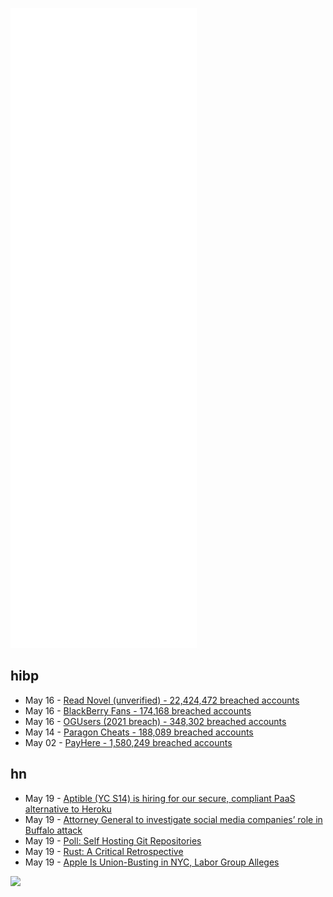 ![Metrics](https://raw.githubusercontent.com/phixion/phixion/master/metrics.svg)

## hibp

<!--
for https://github.com/phixion/phixion/blob/main/.github/workflows/feeds.yml
-->
<!--START_SECTION:haveibeenpwnd-->
- May 16 - [Read Novel (unverified) - 22,424,472 breached accounts](https://haveibeenpwned.com/PwnedWebsites#ReadNovel)
- May 16 - [BlackBerry Fans - 174,168 breached accounts](https://haveibeenpwned.com/PwnedWebsites#BlackBerryFans)
- May 16 - [OGUsers (2021 breach) - 348,302 breached accounts](https://haveibeenpwned.com/PwnedWebsites#OGUsers2021)
- May 14 - [Paragon Cheats - 188,089 breached accounts](https://haveibeenpwned.com/PwnedWebsites#ParagonCheats)
- May 02 - [PayHere - 1,580,249 breached accounts](https://haveibeenpwned.com/PwnedWebsites#PayHere)
<!--END_SECTION:haveibeenpwnd-->

## hn

<!--
for https://github.com/phixion/phixion/blob/main/.github/workflows/feeds.yml
-->
<!--START_SECTION:hn-->
- May 19 - [Aptible (YC S14) is hiring for our secure, compliant PaaS alternative to Heroku](https://www.aptible.com/careers/)
- May 19 - [Attorney General to investigate social media companies’ role in Buffalo attack](https://ag.ny.gov/press-release/2022/attorney-general-james-launches-investigations-social-media-companies-role)
- May 19 - [Poll: Self Hosting Git Repositories](https://news.ycombinator.com/item?id=31432936)
- May 19 - [Rust: A Critical Retrospective](https://www.bunniestudios.com/blog/?p=6375)
- May 19 - [Apple Is Union-Busting in NYC, Labor Group Alleges](https://www.bloomberg.com/news/articles/2022-05-18/apple-accused-by-union-of-illegal-tactics-at-new-york-city-store)
<!--END_SECTION:hn-->

<!--
for https://yhype.me
-->
![](https://hit.yhype.me/github/profile?user_id=13013670)
